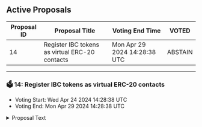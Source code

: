 ## Active Proposals

| Proposal ID | Proposal Title | Voting End Time | VOTED |
|-------------|----------------|-----------------|-------|
| 14 | Register IBC tokens as virtual ERC-20 contacts | Mon Apr 29 2024 14:28:38 UTC | ABSTAIN |

---

### 🗳 14: Register IBC tokens as virtual ERC-20 contacts
- Voting Start: Wed Apr 24 2024 14:28:38 UTC
- Voting End: Mon Apr 29 2024 14:28:38 UTC

<details>
<summary>Proposal Text</summary>
 
As part of the 2D upgrade, Virtual ERC-20 tokens enabled ICS-20 tokens to be represented as ERC-20 tokens in EVM wallets. This proposal registers the IBC tokens already existing on the Dymension blockchain with ERC-20 contract addresses. New tokens will be automatically registered, not requiring additional governance proposals. For more information see: https://forum.dymension.xyz/t/draft-prop-register-existing-ibc-tokens-as-virtual-erc-20-contacts/3334
</details>
